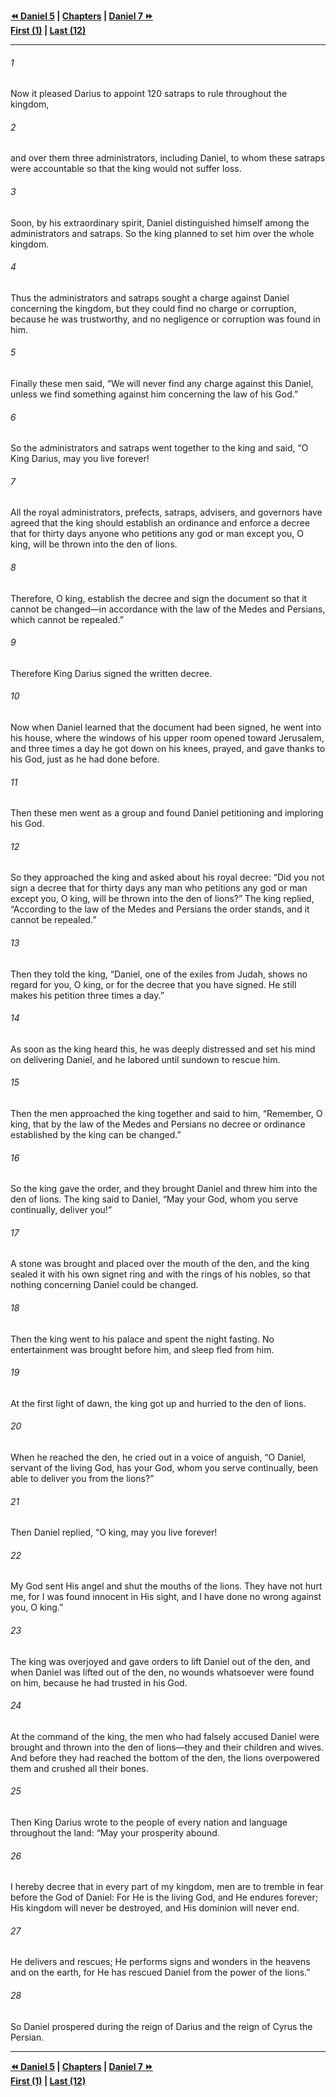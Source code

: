   
**[⏪ Daniel 5](./Daniel%205.md) | [Chapters](./_index.md) | [Daniel 7 ⏩](./Daniel%207.md)**  
**[First (1)](./Daniel%201.md) | [Last (12)](./Daniel%2012.md)**  
  
---  
  
###### 1  
Now it pleased Darius to appoint 120 satraps to rule throughout the kingdom,  
  
###### 2  
and over them three administrators, including Daniel, to whom these satraps were accountable so that the king would not suffer loss.  
  
###### 3  
Soon, by his extraordinary spirit, Daniel distinguished himself among the administrators and satraps. So the king planned to set him over the whole kingdom.  
  
###### 4  
Thus the administrators and satraps sought a charge against Daniel concerning the kingdom, but they could find no charge or corruption, because he was trustworthy, and no negligence or corruption was found in him.  
  
###### 5  
Finally these men said, “We will never find any charge against this Daniel, unless we find something against him concerning the law of his God.”  
  
###### 6  
So the administrators and satraps went together to the king and said, “O King Darius, may you live forever!  
  
###### 7  
All the royal administrators, prefects, satraps, advisers, and governors have agreed that the king should establish an ordinance and enforce a decree that for thirty days anyone who petitions any god or man except you, O king, will be thrown into the den of lions.  
  
###### 8  
Therefore, O king, establish the decree and sign the document so that it cannot be changed—in accordance with the law of the Medes and Persians, which cannot be repealed.”  
  
###### 9  
Therefore King Darius signed the written decree.  
  
###### 10  
Now when Daniel learned that the document had been signed, he went into his house, where the windows of his upper room opened toward Jerusalem, and three times a day he got down on his knees, prayed, and gave thanks to his God, just as he had done before.  
  
###### 11  
Then these men went as a group and found Daniel petitioning and imploring his God.  
  
###### 12  
So they approached the king and asked about his royal decree: “Did you not sign a decree that for thirty days any man who petitions any god or man except you, O king, will be thrown into the den of lions?” The king replied, “According to the law of the Medes and Persians the order stands, and it cannot be repealed.”  
  
###### 13  
Then they told the king, “Daniel, one of the exiles from Judah, shows no regard for you, O king, or for the decree that you have signed. He still makes his petition three times a day.”  
  
###### 14  
As soon as the king heard this, he was deeply distressed and set his mind on delivering Daniel, and he labored until sundown to rescue him.  
  
###### 15  
Then the men approached the king together and said to him, “Remember, O king, that by the law of the Medes and Persians no decree or ordinance established by the king can be changed.”  
  
###### 16  
So the king gave the order, and they brought Daniel and threw him into the den of lions. The king said to Daniel, “May your God, whom you serve continually, deliver you!”  
  
###### 17  
A stone was brought and placed over the mouth of the den, and the king sealed it with his own signet ring and with the rings of his nobles, so that nothing concerning Daniel could be changed.  
  
###### 18  
Then the king went to his palace and spent the night fasting. No entertainment was brought before him, and sleep fled from him.  
  
###### 19  
At the first light of dawn, the king got up and hurried to the den of lions.  
  
###### 20  
When he reached the den, he cried out in a voice of anguish, “O Daniel, servant of the living God, has your God, whom you serve continually, been able to deliver you from the lions?”  
  
###### 21  
Then Daniel replied, “O king, may you live forever!  
  
###### 22  
My God sent His angel and shut the mouths of the lions. They have not hurt me, for I was found innocent in His sight, and I have done no wrong against you, O king.”  
  
###### 23  
The king was overjoyed and gave orders to lift Daniel out of the den, and when Daniel was lifted out of the den, no wounds whatsoever were found on him, because he had trusted in his God.  
  
###### 24  
At the command of the king, the men who had falsely accused Daniel were brought and thrown into the den of lions—they and their children and wives. And before they had reached the bottom of the den, the lions overpowered them and crushed all their bones.  
  
###### 25  
Then King Darius wrote to the people of every nation and language throughout the land: “May your prosperity abound.  
  
###### 26  
I hereby decree that in every part of my kingdom, men are to tremble in fear before the God of Daniel: For He is the living God, and He endures forever; His kingdom will never be destroyed, and His dominion will never end.  
  
###### 27  
He delivers and rescues; He performs signs and wonders in the heavens and on the earth, for He has rescued Daniel from the power of the lions.”  
  
###### 28  
So Daniel prospered during the reign of Darius and the reign of Cyrus the Persian.  
  
  
---  
  
**[⏪ Daniel 5](./Daniel%205.md) | [Chapters](./_index.md) | [Daniel 7 ⏩](./Daniel%207.md)**  
**[First (1)](./Daniel%201.md) | [Last (12)](./Daniel%2012.md)**  
  
